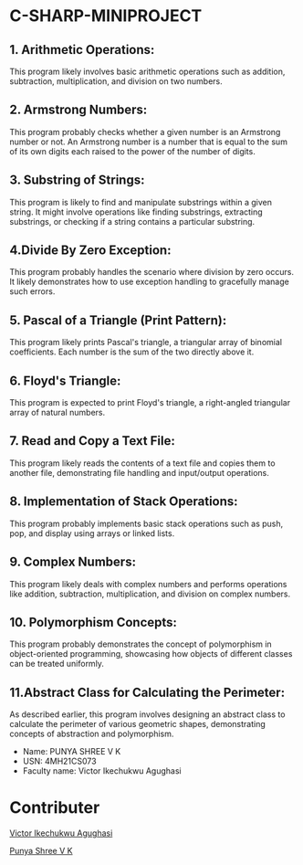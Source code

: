 # C-SHARP-MINIPROJECT

## 1. Arithmetic Operations:
This program likely involves basic arithmetic operations such as addition, subtraction, multiplication, and division on two numbers.

## 2. Armstrong Numbers:
This program probably checks whether a given number is an Armstrong number or not. An Armstrong number is a number that is equal to the sum of its own digits each raised to the power of the number of digits.

## 3. Substring of Strings:
This program is likely to find and manipulate substrings within a given string. It might involve operations like finding substrings, extracting substrings, or checking if a string contains a particular substring.

## 4.Divide By Zero Exception:
This program probably handles the scenario where division by zero occurs. It likely demonstrates how to use exception handling to gracefully manage such errors.

## 5. Pascal of a Triangle (Print Pattern):
This program likely prints Pascal's triangle, a triangular array of binomial coefficients. Each number is the sum of the two directly above it.

## 6. Floyd's Triangle:
This program is expected to print Floyd's triangle, a right-angled triangular array of natural numbers.

## 7. Read and Copy a Text File:
This program likely reads the contents of a text file and copies them to another file, demonstrating file handling and input/output operations.

## 8. Implementation of Stack Operations:
This program probably implements basic stack operations such as push, pop, and display using arrays or linked lists.

## 9. Complex Numbers:
This program likely deals with complex numbers and performs operations like addition, subtraction, multiplication, and division on complex numbers.

## 10. Polymorphism Concepts:
This program probably demonstrates the concept of polymorphism in object-oriented programming, showcasing how objects of different classes can be treated uniformly.

## 11.Abstract Class for Calculating the Perimeter:
As described earlier, this program involves designing an abstract class to calculate the perimeter of various geometric shapes, demonstrating concepts of abstraction and polymorphism.

- Name: PUNYA SHREE V K
- USN: 4MH21CS073
- Faculty name: Victor Ikechukwu Agughasi

# Contributer
[Victor Ikechukwu Agughasi](https://github.com/Victor-Ikechukwu)

[Punya Shree V K](https://github.com/punyashree77)
